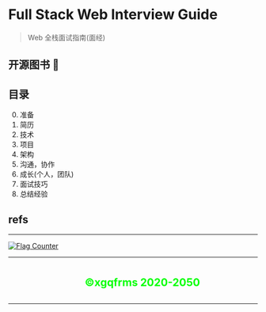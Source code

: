 # Full Stack Web Interview Guide

> Web 全栈面试指南(面经)

## 开源图书 📖


## 目录

0. 准备
1. 简历
2. 技术
3. 项目
4. 架构
5. 沟通，协作
6. 成长(个人，团队)
7. 面试技巧
8. 总结经验


## refs



***

<div>
  <a href="https://info.flagcounter.com/mZTl">
    <img src="https://s11.flagcounter.com/count2/mZTl/bg_000000/txt_00FF00/border_FF00FF/columns_3/maxflags_12/viewers_0/labels_1/pageviews_1/flags_0/percent_1/" alt="Flag Counter" border="0">
  </a>
</div>


***

<blockquote style="display: flex; flex-flow: column; align-items: center; justify-content: center; text-align: center; border: none;">
  <h3><strong><span style="font-size: 16pt; color: #00ff00;">&copy;xgqfrms 2020-<span data-uid="copyright-aside">2050</span></strong></span</h3>
</blockquote>

***

